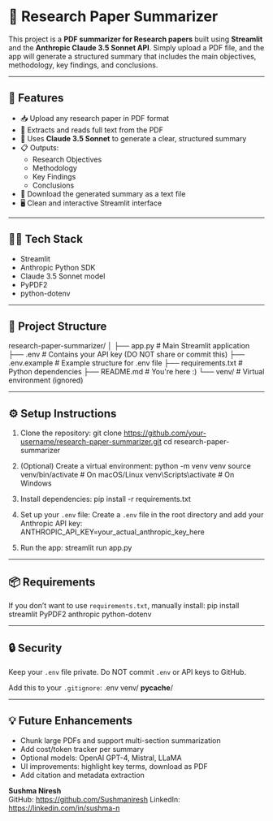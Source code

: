 # 📄 Research Paper Summarizer

This project is a **PDF summarizer for Research papers** built using **Streamlit** and the **Anthropic Claude 3.5 Sonnet API**. Simply upload a PDF file, and the app will generate a structured summary that includes the main objectives, methodology, key findings, and conclusions.

---

## 🚀 Features

- 📥 Upload any research paper in PDF format
- 📄 Extracts and reads full text from the PDF
- 🤖 Uses **Claude 3.5 Sonnet** to generate a clear, structured summary
- 📋 Outputs:
  - Research Objectives
  - Methodology
  - Key Findings
  - Conclusions
- 💾 Download the generated summary as a text file
- 🖥️ Clean and interactive Streamlit interface

---

## 🧑‍💻 Tech Stack

- Streamlit
- Anthropic Python SDK
- Claude 3.5 Sonnet model
- PyPDF2
- python-dotenv

---

## 📁 Project Structure

research-paper-summarizer/
│
├── app.py                # Main Streamlit application
├── .env                  # Contains your API key (DO NOT share or commit this)
├── .env.example          # Example structure for .env file
├── requirements.txt      # Python dependencies
├── README.md             # You're here :)
└── venv/                 # Virtual environment (ignored)

---

## ⚙️ Setup Instructions

1. Clone the repository:
   git clone https://github.com/your-username/research-paper-summarizer.git
   cd research-paper-summarizer

2. (Optional) Create a virtual environment:
   python -m venv venv
   source venv/bin/activate        # On macOS/Linux
   venv\Scripts\activate           # On Windows

3. Install dependencies:
   pip install -r requirements.txt

4. Set up your `.env` file:
   Create a `.env` file in the root directory and add your Anthropic API key:
   ANTHROPIC_API_KEY=your_actual_anthropic_key_here

5. Run the app:
   streamlit run app.py

---

## 📦 Requirements

If you don’t want to use `requirements.txt`, manually install:
pip install streamlit PyPDF2 anthropic python-dotenv

---

## 🔒 Security

Keep your `.env` file private.
Do NOT commit `.env` or API keys to GitHub.

Add this to your `.gitignore`:
.env
venv/
__pycache__/

---

## 💡 Future Enhancements

- Chunk large PDFs and support multi-section summarization
- Add cost/token tracker per summary
- Optional models: OpenAI GPT-4, Mistral, LLaMA
- UI improvements: highlight key terms, download as PDF
- Add citation and metadata extraction





**Sushma Niresh**  
GitHub: https://github.com/Sushmaniresh 
LinkedIn: https://linkedin.com/in/sushma-n
